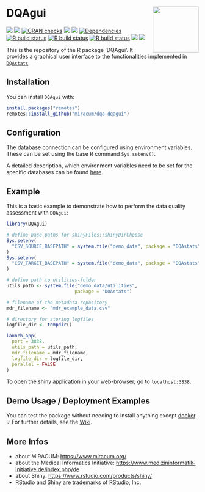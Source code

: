 

# DQAgui <img src="man/figures/logo.png" align="right" width="120" />

<!-- badges: start -->

[![](https://img.shields.io/badge/lifecycle-experimental-orange.svg)](https://lifecycle.r-lib.org/articles/stages.html#experimental)
[![](https://www.r-pkg.org/badges/version/DQAgui)](https://cran.r-project.org/package=DQAgui)
[![CRAN
checks](https://badges.cranchecks.info/worst/DQAgui.svg)](https://cran.r-project.org/web/checks/check_results_DQAgui.html)
[![](http://cranlogs.r-pkg.org/badges/grand-total/DQAgui?color=blue)](https://cran.r-project.org/package=DQAgui)
[![](http://cranlogs.r-pkg.org/badges/last-month/DQAgui?color=blue)](https://cran.r-project.org/package=DQAgui)
[![Dependencies](https://tinyverse.netlify.app/badge/DQAgui)](https://cran.r-project.org/package=DQAgui)
[![R build
status](https://github.com/miracum/dqa-dqagui/workflows/R%20CMD%20Check%20via%20%7Btic%7D/badge.svg)](https://github.com/miracum/dqa-dqagui/actions)
[![R build
status](https://github.com/miracum/dqa-dqagui/workflows/lint/badge.svg)](https://github.com/miracum/dqa-dqagui/actions)
[![R build
status](https://github.com/miracum/dqa-dqagui/workflows/test-coverage/badge.svg)](https://github.com/miracum/dqa-dqagui/actions)
[![](https://codecov.io/gh/https://github.com/miracum/dqa-dqagui/branch/master/graph/badge.svg)](https://codecov.io/gh/https://github.com/miracum/dqa-dqagui)
[![](https://img.shields.io/badge/doi-10.1186/s12911--022--01961--z-yellow.svg)](https://doi.org/10.1186/s12911-022-01961-z)

<!-- badges: end -->

This is the repository of the R package ‘DQAgui’. It provides a
graphical user interface to the functionalities implemented in
[`DQAstats`](https://github.com/miracum/dqa-dqastats).

## Installation

You can install `DQAgui` with:

``` r
install.packages("remotes")
remotes::install_github("miracum/dqa-dqagui")
```

## Configuration

The database connection can be configured using environment variables.
These can be set using the base R command `Sys.setenv()`.

A detailed description, which environment variables need to be set for
the specific databases can be found
[here](https://github.com/miracum/misc-dizutils#db_connection).

## Example

This is a basic example to demonstrate how to perform the data quality
assessment with `DQAgui`:

``` r
library(DQAgui)

# define base paths for shinyFiles::shinyDirChoose
Sys.setenv(
  "CSV_SOURCE_BASEPATH" = system.file("demo_data", package = "DQAstats")
)
Sys.setenv(
  "CSV_TARGET_BASEPATH" = system.file("demo_data", package = "DQAstats")
)

# define path to utilities-folder
utils_path <- system.file("demo_data/utilities",
                         package = "DQAstats")

# filename of the metadata repository
mdr_filename <- "mdr_example_data.csv"

# directory for storing logfiles
logfile_dir <- tempdir()

launch_app(
  port = 3838,
  utils_path = utils_path,
  mdr_filename = mdr_filename,
  logfile_dir = logfile_dir,
  parallel = FALSE
)
```

To open the shiny application in your web-browser, go to
`localhost:3838`.

## Demo Usage / Deployment Examples

You can test the package without needing to install anything except
[docker](https://docs.docker.com/get-docker/). :bulb: For further
details, see the
[Wiki](https://github.com/miracum/dqa-dqastats/wiki/Deployment#dqagui-browser-based-gui-version-of-the-dqa-tool).

## More Infos

- about MIRACUM: <https://www.miracum.org/>
- about the Medical Informatics Initiative:
  <https://www.medizininformatik-initiative.de/index.php/de>
- about Shiny: <https://www.rstudio.com/products/shiny/>
- RStudio and Shiny are trademarks of RStudio, Inc.
